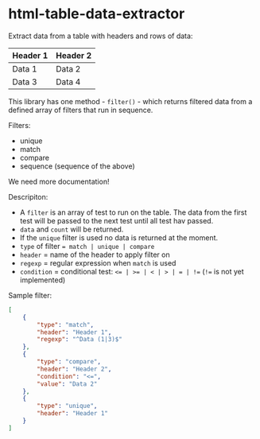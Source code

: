 # html-table-data-extractor

Extract data from a table with headers and rows of data:

| Header 1 | Header 2 |
| -------- | -------- |
| Data 1   | Data 2   |
| Data 3   | Data 4   |

This library has one method - `filter()` - which returns filtered data from a defined array of filters that run in sequence.

Filters:

- unique
- match
- compare
- sequence (sequence of the above)

We need more documentation!

Descripiton:

- A `filter` is an array of test to run on the table. The data from the first test will be passed to the next test until all test hav passed.
- `data` and `count` will be returned.
- If the `unique` filter is used no data is returned at the moment.
- `type` of filter `= match | unique | compare`
- `header` = name of the header to apply filter on
- `regexp` = regular expression when `match` is used
- `condition` = conditional test: `<= | >= | < | > | = | !=` (`!=` is not yet implemented)

Sample filter:

```JSON
[
	{
		"type": "match",
		"header": "Header 1",
		"regexp": "^Data (1|3)$"
	},
	{
		"type": "compare",
		"header": "Header 2",
		"condition": "<=",
		"value": "Data 2"
	},
	{
		"type": "unique",
		"header": "Header 1"
	}
]

```
